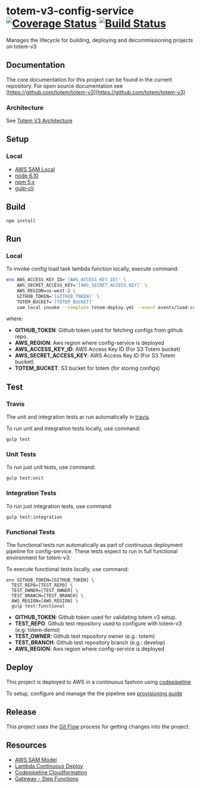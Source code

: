 # totem-v3-config-service [![Coverage Status](https://coveralls.io/repos/github/totem/totem-v3-config-service/badge.svg?branch=feature_config)](https://coveralls.io/github/totem/totem-v3-config-service?branch=feature_config) [![Build Status](https://travis-ci.org/totem/totem-v3-config-service.svg?branch=feature_config)](https://travis-ci.org/totem/totem-v3-config-service)
Manages the lifecycle for building, deploying  and decommissioning projects on totem-v3

## Documentation
 
The core documentation for this project can be found in the current repository. For open source documentation see [https://github.com/totem/totem-v3](https://github.com/totem/totem-v3)

### Architecture

See [Totem V3 Architecture](https://github.com/totem/totem-v3/tree/develop/architecture)

 
## Setup
 
### Local

- [AWS SAM Local](https://github.com/awslabs/aws-sam-local#windows-linux-osx-with-npm-recommended)
- [node 6.10](https://nodejs.org)
- [npm 5.x](https://www.npmjs.com/package/npm5)
- [gulp-cli](https://www.npmjs.com/package/gulp-cli/tutorial)
 
## Build
 
```
npm install
```
 
## Run
 
### Local

To invoke config load task lambda function locally, execute command:

```bash
env AWS_ACCESS_KEY_ID='[AWS_ACCESS_KEY_ID]' \
    AWS_SECRET_ACCESS_KEY='[AWS_SECRET_ACCESS_KEY]' \
    AWS_REGION=us-west-2 \
    GITHUB_TOKEN='[GITHUB_TOKEN]' \
    TOTEM_BUCKET='[TOTEM_BUCKET]'
    sam local invoke --template totem-deploy.yml --event events/load-config-event.json
```
where:
- **GITHUB_TOKEN**: Github token used for fetching configs from github repo.
- **AWS_REGION**: Aws region where config-service is deployed
- **AWS_ACCESS_KEY_ID**: AWS Access Key ID (For S3 Totem bucket)
- **AWS_SECRET_ACCESS_KEY**: AWS Access Key ID (For S3 Totem bucket)
- **TOTEM_BUCKET**: S3 bucket for totem (for storing configs)

## Test

### Travis
The unit and integration tests ar run automatically in [travis](https://travis-ci.org/totem/totem-v3-config-service). 


To run unit and integration tests locally, use command:

```
gulp test
```

### Unit Tests
To run just unit tests, use command:

```
gulp test:unit
```

### Integration Tests
To run just integration tests, use command:

```
gulp test:integration
```

### Functional Tests
The functional tests run automatically as part of continuous deployment pipeline for
config-service. These tests expect to run in  full functional environment for totem-v3.

To execute functional tests locally, use command:

```
env GITHUB_TOKEN=[GITHUB_TOKEN] \
  TEST_REPO=[TEST_REPO] \
  TEST_OWNER=[TEST_OWNER] \
  TEST_BRANCH=[TEST_BRANCH] \
  AWS_REGION=[AWS_REGION] \
  gulp test:functional
```

- **GITHUB_TOKEN**: Github token used for validating totem v3 setup.
- **TEST_REPO**: Github test repository used to configure with totem-v3 (e.g: totem-demo)
- **TEST_OWNER**: Github test repository owner (e.g.: totem)
- **TEST_BRANCH**: Github test repository branch (e.g.: develop)
- **AWS_REGION**: Aws region where config-service is deployed

 
## Deploy
 
This project is deployed to AWS in a continuous fashion using [codepipeline](https://aws.amazon.com/codepipeline/)

To setup, configure and manage the the pipeline see [provisioning guide](./provisioning)
 
 
## Release
 
This project uses the [Git Flow](https://confluence.meltdev.com/display/DEV/Git+Flow) process for getting changes into the project.


## Resources

- [AWS SAM Model](https://github.com/awslabs/serverless-application-model)
- [Lambda Continuous Deploy](http://docs.aws.amazon.com/lambda/latest/dg/automating-deployment.html) 
- [Codepipeline Cloudformation](http://docs.aws.amazon.com/AWSCloudFormation/latest/UserGuide/aws-resource-codepipeline-pipeline.html)
- [Gateway - Step Functions](http://docs.aws.amazon.com/step-functions/latest/dg/tutorial-api-gateway.html)